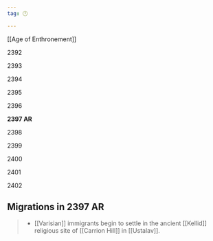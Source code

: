 ```yaml
---
tag: 🕛

---
```

[[Age of Enthronement]]


2392

2393

2394

2395

2396

**2397 AR**

2398

2399

2400

2401

2402



## Migrations in 2397 AR

>  - [[Varisian]] immigrants begin to settle in the ancient [[Kellid]] religious site of [[Carrion Hill]] in [[Ustalav]].






